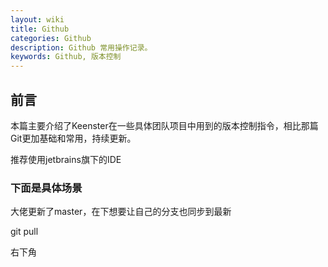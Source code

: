 ```yaml
---
layout: wiki
title: Github
categories: Github
description: Github 常用操作记录。
keywords: Github, 版本控制
---
```




## 前言

本篇主要介绍了Keenster在一些具体团队项目中用到的版本控制指令，相比那篇Git更加基础和常用，持续更新。

推荐使用jetbrains旗下的IDE

### 下面是具体场景

大佬更新了master，在下想要让自己的分支也同步到最新

git pull

右下角

